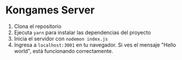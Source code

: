 # Kongames Server

1. Clona el repositorio
2. Ejecuta `yarn` para instalar las dependencias del proyecto
3. Inicia el servidor con `nodemon index.js`
4. Ingresa a `localhost:3001` en tu navegador. Si ves el mensaje "Hello world", está funcionando correctamente.
